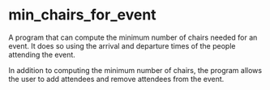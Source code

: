 # min_chairs_for_event
A program that can compute the minimum number of chairs needed for an event.
It does so using the arrival and departure times of the people attending the event.

In addition to computing the minimum number of chairs, the program allows the user to add attendees and remove attendees from the event.
